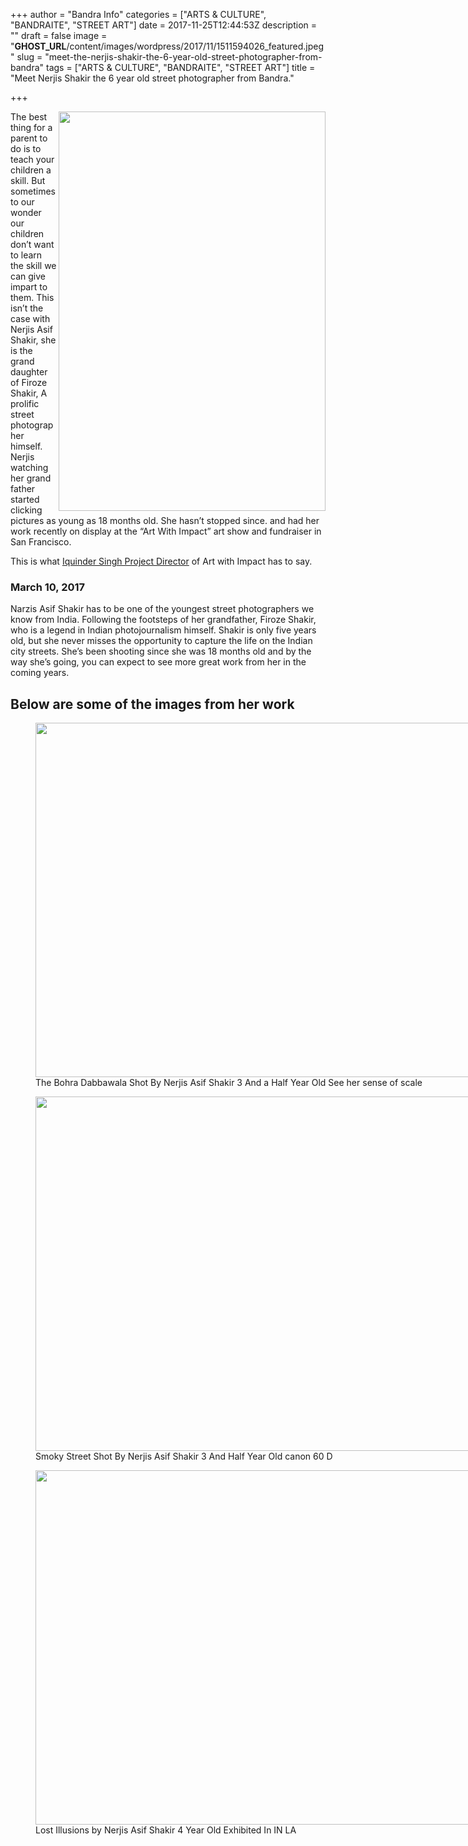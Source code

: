 +++
author = "Bandra Info"
categories = ["ARTS &amp; CULTURE", "BANDRAITE", "STREET ART"]
date = 2017-11-25T12:44:53Z
description = ""
draft = false
image = "__GHOST_URL__/content/images/wordpress/2017/11/1511594026_featured.jpeg"
slug = "meet-the-nerjis-shakir-the-6-year-old-street-photographer-from-bandra"
tags = ["ARTS &amp; CULTURE", "BANDRAITE", "STREET ART"]
title = "Meet Nerjis Shakir the 6 year old street photographer from Bandra."

+++


<p dir="auto"><a href="https://i1.wp.com/bandra.info/wp-content/uploads/2017/11/12690909174_1d80f01234_z_full.jpg?ssl=1"><img loading="lazy" src="https://i1.wp.com/bandra.info/wp-content/uploads/2017/11/12690909174_1d80f01234_z.jpg?resize=427%2C639&#038;ssl=1" align="right" width="427" height="639" class="alignright" data-recalc-dims="1"></a>The best thing for a parent to do is to teach your children a skill. But sometimes to our wonder our children don&#8217;t want to learn the skill we can give impart to them. This isn&#8217;t the case with Nerjis Asif Shakir, she is the grand daughter of Firoze Shakir, A prolific street photographer himself. Nerjis watching her grand father started clicking pictures as young as 18 months old. She hasn&#8217;t stopped since. and had her work recently on display at the &#8220;Art With Impact&#8221; art show and fundraiser in San Francisco. </p>
<p>This is what <a href="http://www.artwithimpact.org/mission-vision/staff-and-volunteers/iqvinder-singh/">Iquinder Singh Project Director</a> of Art with Impact has to say.</p>
<h3>March 10, 2017</h3>
<p>Narzis Asif Shakir has to be one of the youngest street photographers we know from India. Following the footsteps of her grandfather, Firoze Shakir, who is a legend in Indian photojournalism himself. Shakir is only five years old, but she never misses the opportunity to capture the life on the Indian city streets. She’s been shooting since she was 18 months old and by the way she’s going, you can expect to see more great work from her in the coming years.</p>
<h2>Below are some of the images from her work</h2>
<p><figure style="width: 1024px" class="wp-caption aligncenter"><a href="https://i2.wp.com/bandra.info/wp-content/uploads/2017/11/Image-from-Tweetbot-1_full.jpg?ssl=1"><img loading="lazy" src="https://i0.wp.com/bandra.info/wp-content/uploads/2017/11/Image-from-Tweetbot-1.jpg?resize=850%2C567&#038;ssl=1" align="middle" width="850" height="567" class="aligncenter" data-recalc-dims="1"></a><figcaption class="wp-caption-text">The Bohra Dabbawala Shot By Nerjis Asif Shakir 3 And a Half Year Old  See her sense of scale</figcaption></figure><figure style="width: 1024px" class="wp-caption aligncenter"><a href="https://i0.wp.com/bandra.info/wp-content/uploads/2017/11/Image-from-Tweetbot-2_full.jpg?ssl=1"><img loading="lazy" src="https://i0.wp.com/bandra.info/wp-content/uploads/2017/11/Image-from-Tweetbot-2.jpg?resize=850%2C567&#038;ssl=1" align="middle" width="850" height="567" class="aligncenter" data-recalc-dims="1"></a><figcaption class="wp-caption-text">Smoky Street Shot By Nerjis Asif Shakir 3 And Half Year Old canon 60 D</figcaption></figure><figure style="width: 1024px" class="wp-caption aligncenter"><a href="https://i2.wp.com/bandra.info/wp-content/uploads/2017/11/Image-from-Tweetbot_full-1.jpg?ssl=1"><img loading="lazy" src="https://i1.wp.com/bandra.info/wp-content/uploads/2017/11/Image-from-Tweetbot-3.jpg?resize=850%2C567&#038;ssl=1" align="middle" width="850" height="567" class="aligncenter" data-recalc-dims="1"></a><figcaption class="wp-caption-text">Lost Illusions   by Nerjis Asif Shakir 4  Year Old   Exhibited In IN LA</figcaption></figure></p>



